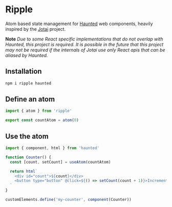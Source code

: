 # Ripple

Atom based state management for [Haunted](https://github.com/matthewp/haunted) web components, heavily inspired by the [Jotai](https://github.com/pmndrs/jotai) project.

**Note** _Due to some React specific implementations that do not overlap with Haunted, this project is required. It is possible in the future that this project may not be required if the internals of Jotai use only React apis that can be aliased by Haunted._

## Installation

```bash
npm i ripple haunted
```

## Define an atom

```ts
import { atom } from 'ripple'

export const countAtom = atom(0)
```

## Use the atom

```ts
import { component, html } from 'haunted'

function Counter() {
  const [count, setCount] = useAtom(countAtom)

  return html`
    <div id="count">${count}</div>
    <button type="button" @click=${() => setCount(count + 1)}>Increment</button>
  `
}

customElements.define('my-counter', component(Counter))
```
